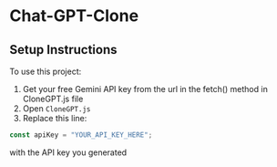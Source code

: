 # Chat-GPT-Clone
## Setup Instructions

To use this project:

1. Get your free Gemini API key from the url in the fetch() method in CloneGPT.js file 
2. Open `CloneGPT.js` 
3. Replace this line:
```js
const apiKey = "YOUR_API_KEY_HERE";
```
with the API key you generated 
